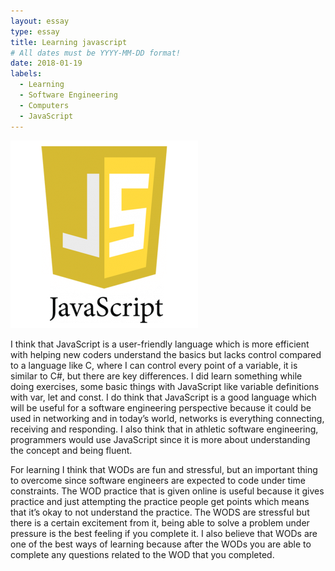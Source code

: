 ```yaml
---
layout: essay
type: essay
title: Learning javascript
# All dates must be YYYY-MM-DD format!
date: 2018-01-19
labels:
  - Learning
  - Software Engineering
  - Computers 
  - JavaScript
---
```

<div class="ui small rounded images">
<img class="ui small right circular floated image" src="../images/javascript_logo.png">
</div>


I think that JavaScript is a user-friendly language which is more efficient with helping new coders understand the basics but lacks control compared to a language like C, where I can control every point of a variable, it is similar to C#, but there are key differences. I did learn something while doing exercises, some basic things with JavaScript like variable definitions with var, let and const. I do think that JavaScript is a good language which will be useful for a software engineering perspective because it could be used in networking and in today’s world, networks is everything connecting, receiving and responding. I also think that in athletic software engineering, programmers would use JavaScript since it is more about understanding the concept and being fluent.


For learning I think that WODs are fun and stressful, but an important thing to overcome since software engineers are expected to code under time constraints. The WOD practice that is given online is useful because it gives practice and just attempting the practice people get points which means that it’s okay to not understand the practice. The WODS are stressful but there is a certain excitement from it, being able to solve a problem under pressure is the best feeling if you complete it. I also believe that WODs are one of the best ways of learning because after the WODs you are able to complete any questions related to the WOD that you completed.
